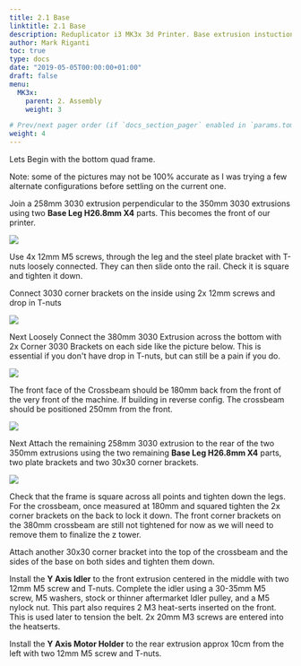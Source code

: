 ```yaml
---
title: 2.1 Base
linktitle: 2.1 Base
description: Reduplicator i3 MK3x 3d Printer. Base extrusion instuctions  by Mark riganti
author: Mark Riganti
toc: true
type: docs
date: "2019-05-05T00:00:00+01:00"
draft: false
menu:
  MK3x:
    parent: 2. Assembly
    weight: 3

# Prev/next pager order (if `docs_section_pager` enabled in `params.toml`)
weight: 4
---
```


Lets Begin with the bottom quad frame.

Note: some of the pictures may not be 100% accurate as I was trying a few alternate configurations before settling on the current one.

Join a 258mm 3030 extrusion perpendicular to the 350mm 3030 extrusions using two **Base Leg H26.8mm X4** parts. This becomes the front of our printer.

![](https://github.com/OmNomNomagon/ReDuplicator-MK2sx/blob/master/Pics/2%20Bottom%20Frame/Leg1.jpg?raw=true)

Use 4x 12mm M5 screws, through the leg and the steel plate bracket with T-nuts loosely connected. 
They can then slide onto the rail. Check it is square and tighten it down. 

Connect 3030 corner brackets on the inside using 2x 12mm screws and drop in T-nuts

![](https://github.com/OmNomNomagon/ReDuplicator-MK2sx/blob/master/Pics/2%20Bottom%20Frame/Leg2.jpg?raw=true)

Next Loosely Connect the 380mm 3030 Extrusion across the bottom with 2x Corner 3030 Brackets on each side like the picture below. This is essential if you don't have drop in T-nuts, but can still be a pain if you do. 

![](https://github.com/OmNomNomagon/ReDuplicator-MK2sx/blob/master/Pics/2%20Bottom%20Frame/Crossbeam1.jpg?raw=true)

The front face of the Crossbeam should be 180mm back from the front of the very front of the machine. If building in reverse config. The crossbeam should be positioned 250mm from the front.  

![](https://github.com/OmNomNomagon/ReDuplicator-MK2sx/blob/master/Pics/2%20Bottom%20Frame/Crossbeam2.jpg?raw=true)

Next Attach the remaining 258mm 3030 extrusion to the rear of the two 350mm extrusions using the two remaining **Base Leg H26.8mm X4** parts, two plate brackets and two 30x30 corner brackets.

![](https://github.com/OmNomNomagon/ReDuplicator-MK2sx/blob/master/Pics/2%20Bottom%20Frame/Leg3.jpg?raw=true)

Check that the frame is square across all points and tighten down the legs. For the crossbeam, once measured at 180mm and squared tighten the 2x corner brackets on the back to lock it down. The front corner brackets on the 380mm crossbeam are still not tightened for now as we will need to remove them to finalize the z tower.

Attach another 30x30 corner bracket into the top of the crossbeam and the sides of the base on both sides and tighten them down.

Install the **Y Axis Idler** to the front extrusion centered in the middle with two 12mm M5 screw and T-nuts. Complete the idler using a 30-35mm M5 screw, M5 washers, stock or thinner aftermarket Idler pulley, and a M5 nylock nut. This part also requires 2 M3 heat-serts inserted on the front. This is used later to tension the belt. 2x 20mm M3 screws are entered into the heatserts. 

Install the **Y Axis Motor Holder** to the rear extrusion approx 10cm from the left with two 12mm M5 screw and T-nuts.



